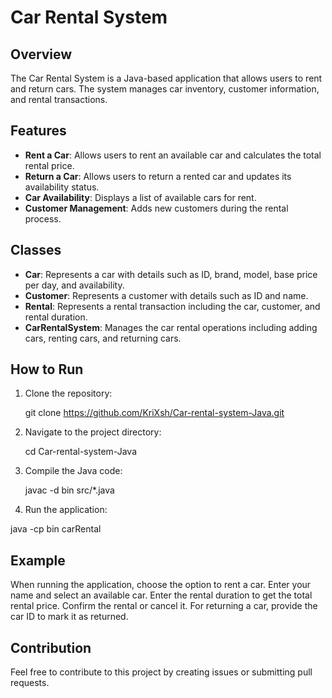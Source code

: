 # Car Rental System            

## Overview    
     
The Car Rental System is a Java-based application that allows users to rent and return cars. The system manages car inventory, customer information, and rental transactions.
            
## Features                   
           
- **Rent a Car**: Allows users to rent an available car and calculates the total rental price.
- **Return a Car**: Allows users to return a rented car and updates its availability status.
- **Car Availability**: Displays a list of available cars for rent.
- **Customer Management**: Adds new customers during the rental process.
   
## Classes      
          
- **Car**: Represents a car with details such as ID, brand, model, base price per day, and availability.
- **Customer**: Represents a customer with details such as ID and name.
- **Rental**: Represents a rental transaction including the car, customer, and rental duration.
- **CarRentalSystem**: Manages the car rental operations including adding cars, renting cars, and returning cars.

## How to Run

1. Clone the repository:

   
   git clone https://github.com/KriXsh/Car-rental-system-Java.git

2. Navigate to the project directory:
     
    cd Car-rental-system-Java

3. Compile the Java code:

    javac -d bin src/*.java

4. Run the application:

  java -cp bin carRental



## Example
When running the application, choose the option to rent a car.
Enter your name and select an available car.
Enter the rental duration to get the total rental price.
Confirm the rental or cancel it.
For returning a car, provide the car ID to mark it as returned.

## Contribution
Feel free to contribute to this project by creating issues or submitting pull requests.


